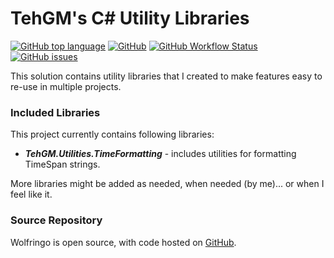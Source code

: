 # TehGM's C# Utility Libraries
[![GitHub top language](https://img.shields.io/github/languages/top/TehGM/TehGM.Utilities)](https://github.com/TehGM/TehGM.Utilities) [![GitHub](https://img.shields.io/github/license/TehGM/TehGM.Utilities)](LICENSE) [![GitHub Workflow Status](https://img.shields.io/github/workflow/status/TehGM/TehGM.Utilities/.NET%20Build)](https://github.com/TehGM/TehGM.Utilities/actions) [![GitHub issues](https://img.shields.io/github/issues/TehGM/TehGM.Utilities)](https://github.com/TehGM/TehGM.Utilities/issues)

This solution contains utility libraries that I created to make features easy to re-use in multiple projects.

### Included Libraries
This project currently contains following libraries:

- ***TehGM.Utilities.TimeFormatting*** - includes utilities for formatting TimeSpan strings.

More libraries might be added as needed, when needed (by me)... or when I feel like it.

### Source Repository
Wolfringo is open source, with code hosted on [GitHub](https://github.com/TehGM/Wolfringo).